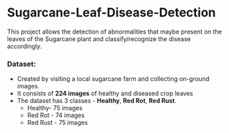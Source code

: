 # Sugarcane-Leaf-Disease-Detection

This project allows the detection of abnormalities that maybe present on the leaves of the Sugarcane plant and classify/recognize the disease accordingly. 

### Dataset:
* Created by visiting a local sugarcane farm and collecting on-ground images.
* It consists of **224 images** of healthy and diseased crop leaves
* The dataset has 3 classes - **Healthy**, **Red Rot**, **Red Rust**. 
  * Healthy- 75 images
  * Red Rot - 74 images
  * Red Rust - 75 images
